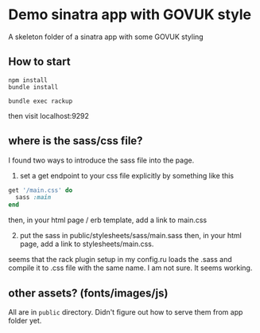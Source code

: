 # Demo sinatra app with GOVUK style

A skeleton folder of a sinatra app with some GOVUK styling

## How to start
```shell
npm install
bundle install

bundle exec rackup
```
then visit localhost:9292

## where is the sass/css file?

I found two ways to introduce the sass file into the page.
1. set a get endpoint to your css file explicitly by something like this
```ruby
get '/main.css' do
  sass :main
end
```
then, in your html page / erb template, add a link to main.css

2. put the sass in public/stylesheets/sass/main.sass
then, in your html page, add a link to stylesheets/main.css.

seems that the rack plugin setup in my config.ru loads the .sass and compile it to .css file with the same name. I am not sure. It seems working.

## other assets? (fonts/images/js)
All are in `public` directory. Didn't figure out how to serve them from app folder yet.
